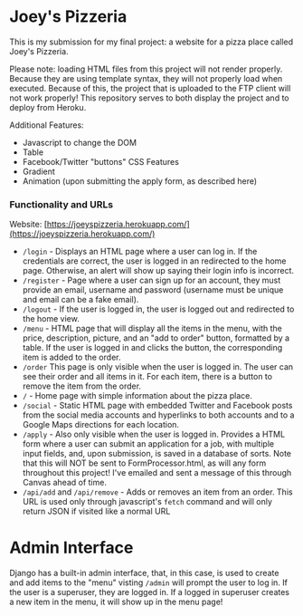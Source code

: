 # Joey's Pizzeria

This is my submission for my final project: a website for a pizza place called Joey's Pizzeria.

Please note: loading HTML files from this project will not render properly. Because they are using template syntax, they will not properly load when executed. Because of this, the project that is uploaded to the FTP client will not work properly! This repository serves to both display the project and to deploy from Heroku.

Additional Features:
- Javascript to change the DOM
- Table
- Facebook/Twitter "buttons"
CSS Features
- Gradient
- Animation (upon submitting the apply form, as described here)

### Functionality and URLs

Website: [https://joeyspizzeria.herokuapp.com/](https://joeyspizzeria.herokuapp.com/)

- `/login` - Displays an HTML page where a user can log in. If the credentials are correct, the user is logged in an redirected to the home page. Otherwise, an alert will show up saying their login info is incorrect.
- `/register` - Page where a user can sign up for an account, they must provide an email, username and password (username must be unique and email can be a fake email).
- `/logout` - If the user is logged in, the user is logged out and redirected to the home view.
- `/menu` - HTML page that will display all the items in the menu, with the price, description, picture, and an "add to order" button, formatted by a table. If the user is logged in and clicks the button, the corresponding item is added to the order.
- `/order` This page is only visible when the user is logged in. The user can see their order and all items in it. For each item, there is a button to remove the item from the order.
- `/` - Home page with simple information about the pizza place.
- `/social` - Static HTML page with embedded Twitter and Facebook posts from the social media accounts and hyperlinks to both accounts and to a Google Maps directions for each location.
- `/apply` - Also only visible when the user is logged in. Provides a HTML form where a user can submit an application for a job, with multiple input fields, and, upon submission, is saved in a database of sorts. Note that this will NOT be sent to FormProcessor.html, as will any form throughout this project! I've emailed and sent a message of this through Canvas ahead of time.
- `/api/add` and `/api/remove` - Adds or removes an item from an order. This URL is used only through javascript's `fetch` command and will only return JSON if visited like a normal URL

# Admin Interface

Django has a built-in admin interface, that, in this case, is used to create and add items to the "menu" visting `/admin` will prompt the user to log in. If the user is a superuser, they are logged in. If a logged in superuser creates a new item in the menu, it will show up in the menu page!


